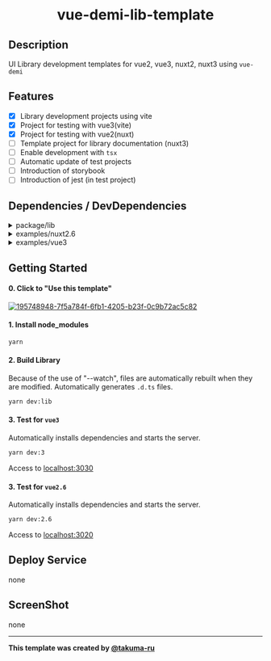# <div style="text-align: center;">vue-demi-lib-template</div>
<!-- <p align="center">
  <img src="/static/icon.png"  width="256" height="256" alt="nuxt-firebase logo">
</p> -->

## Description
UI Library development templates for vue2, vue3, nuxt2, nuxt3 using `vue-demi`

## Features
- [x] Library development projects using vite
- [x] Project for testing with vue3(vite)
- [x] Project for testing with vue2(nuxt)
- [ ] Template project for library documentation (nuxt3)
- [ ] Enable development with `tsx`
- [ ] Automatic update of test projects
- [ ] Introduction of storybook
- [ ] Introduction of jest (in test project)

## Dependencies / DevDependencies
<details>
  <summary>
    package/lib
  </summary>
  <table>
    <thead>
      <tr>
        <th colspan="1">name</th>
        <th colspan="1">version</th>
      </tr>
    </thead>
    <tbody>
      <tr>
        <td>@vueuse/core</td>
        <td>8.9.4</td>
      </tr>
      <tr>
        <td>vue-demi</td>
        <td>^0.13.11</td>
      </tr>
      <tr>
        <td>@vue/composition-api</td>
        <td>^1.7.0</td>
      </tr>
      <tr>
        <td>eslint</td>
        <td>^8.23.1</td>
      </tr>
      <tr>
        <td>sass</td>
        <td>^1.53.0</td>
      </tr>
      <tr>
        <td>vite</td>
        <td>^3.1.0</td>
      </tr>
      <tr>
        <td>vite-plugin-css-injected-by-js</td>
        <td>^1.5.1</td>
      </tr>
      <tr>
        <td>vue-tsc</td>
        <td>^1.0.8</td>
      </tr>
      <tr>
        <td>vue</td>
        <td>^3.2.37</td>
      </tr>
      <tr>
        <td>vue2</td>
        <td>^2.6</td>
      </tr>
      <tr>
        <td>vue2.7</td>
        <td>^2.7.10</td>
      </tr>
    </tbody>
  </table>
</details>

<details>
  <summary>
    examples/nuxt2.6
  </summary>
  <table>
    <thead>
      <tr>
        <th colspan="1">name</th>
        <th colspan="1">version</th>
      </tr>
    </thead>
    <tbody>
      <tr>
        <td>@nuxtjs/composition-api</td>
        <td>^0.33.1</td>
      </tr>
      <tr>
        <td>eslint</td>
        <td>^8.24.0</td>
      </tr>
      <tr>
        <td>nuxt</td>
        <td>^2.15.8</td>
      </tr>
      <tr>
        <td>vue</td>
        <td>^2.6.14</td>
      </tr>
    </tbody>
  </table>
</details>

<details>
  <summary>
    examples/vue3
  </summary>
  <table>
    <thead>
      <tr>
        <th colspan="1">name</th>
        <th colspan="1">version</th>
      </tr>
    </thead>
    <tbody>
      <tr>
        <td>vue</td>
        <td>^3.2.37</td>
      </tr>
      <tr>
        <td>vite</td>
        <td>^3.1.0</td>
      </tr>
      <tr>
        <td>vue-tsc</td>
        <td>^0.40.4</td>
      </tr>
    </tbody>
  </table>
</details>

## Getting Started

#### 0. Click to "Use this template"
[![195748948-7f5a784f-6fb1-4205-b23f-0c9b72ac5c82](https://user-images.githubusercontent.com/49429291/195749502-7ea4d2b1-145d-4c20-9ab8-820b91b88a08.png)](https://github.com/takuma-ru/takuma-ru-react-template/generate)

#### 1. Install node_modules
```md
yarn
```

#### 2. Build Library
Because of the use of "--watch", files are automatically rebuilt when they are modified.
Automatically generates `.d.ts` files.
```md
yarn dev:lib
```

#### 3. Test for `vue3`
Automatically installs dependencies and starts the server.
```md
yarn dev:3
```
Access to [localhost:3030](http://localhost:3030/)

#### 3. Test for `vue2.6`
Automatically installs dependencies and starts the server.
```md
yarn dev:2.6
```
Access to [localhost:3020](http://localhost:3020/)

## Deploy Service
none

## ScreenShot
none

----

<!-- I would appreciate it if you would not delete this statement -->
**This template was created by [@takuma-ru](https://github.com/takuma-ru)**
